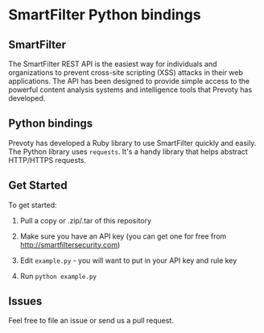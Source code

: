 # SmartFilter Python bindings

## SmartFilter

The SmartFilter REST API is the easiest way for individuals and organizations to prevent cross-site scripting (XSS) attacks in their web applications. The API has been designed to provide simple access to the powerful content analysis systems and intelligence tools that Prevoty has developed.

## Python bindings

Prevoty has developed a Ruby library to use SmartFilter quickly and easily. The Python library uses `requests`. It's a handy library that helps abstract HTTP/HTTPS requests.

## Get Started

To get started:

1) Pull a copy or .zip/.tar of this repository

2) Make sure you have an API key (you can get one for free from http://smartfiltersecurity.com)

3) Edit `example.py` - you will want to put in your API key and rule key

4) Run `python example.py`

## Issues

Feel free to file an issue or send us a pull request. 
